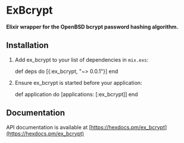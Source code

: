 # ExBcrypt

**Elixir wrapper for the OpenBSD bcrypt password hashing algorithm.**

## Installation

  1. Add ex_bcrypt to your list of dependencies in `mix.exs`:

        def deps do
          [{:ex_bcrypt, "~> 0.0.1"}]
        end

  2. Ensure ex_bcrypt is started before your application:

        def application do
          [applications: [:ex_bcrypt]]
        end

## Documentation

API documentation is available at [https://hexdocs.pm/ex_bcrypt](https://hexdocs.pm/ex_bcrypt)
